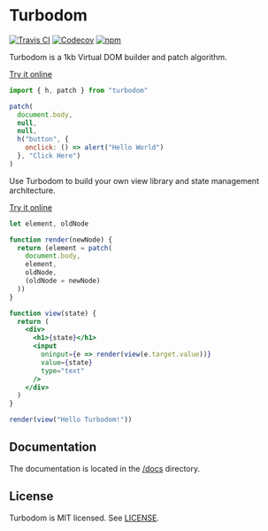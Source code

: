 # Turbodom
[![Travis CI](https://img.shields.io/travis/turbodom/turbodom/master.svg)](https://travis-ci.org/turbodom/turbodom)
[![Codecov](https://img.shields.io/codecov/c/github/turbodom/turbodom/master.svg)](https://codecov.io/gh/turbodom/turbodom)
[![npm](https://img.shields.io/npm/v/turbodom.svg?colorB=f9051f)](https://www.npmjs.org/package/turbodom)

Turbodom is a 1kb Virtual DOM builder and patch algorithm.

[Try it online](https://codepen.io/turbodom/pen/QvogzJ?editors=0010)

```js
import { h, patch } from "turbodom"

patch(
  document.body,
  null,
  null,
  h("button", {
    onclick: () => alert("Hello World")
  }, "Click Here")
)
```

Use Turbodom to build your own view library and state management architecture.

[Try it online](https://codepen.io/turbodom/pen/BRbJpG?editors=0010)

```jsx
let element, oldNode

function render(newNode) {
  return (element = patch(
    document.body,
    element,
    oldNode,
    (oldNode = newNode)
  ))
}

function view(state) {
  return (
    <div>
      <h1>{state}</h1>
      <input
        oninput={e => render(view(e.target.value))}
        value={state}
        type="text"
      />
    </div>
  )
}

render(view("Hello Turbodom!"))
```

## Documentation

The documentation is located in the [/docs](/docs) directory.

## License

Turbodom is MIT licensed. See [LICENSE](/LICENSE.md).
